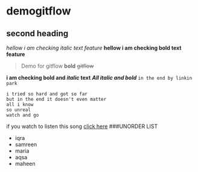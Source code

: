 # demogitflow
## second heading
*hellow i am checking italic text feature*
**hellow i am checking bold text feature**
>Demo for gitflow
__bold__
~~gitflow~~

**i am checking bold and _italic_ text**
***All italic and bold***
`in the end by linkin park`
```
i tried so hard and got so far 
but in the end it doesn't even matter
all i know
so unreal
watch and go
```
if you watch to listen this song [click here](https://www.youtube.com/watch?v=mzvOn3bMXV0)
###UNORDER LIST
- iqra
- samreen
- maria
- aqsa
- maheen
